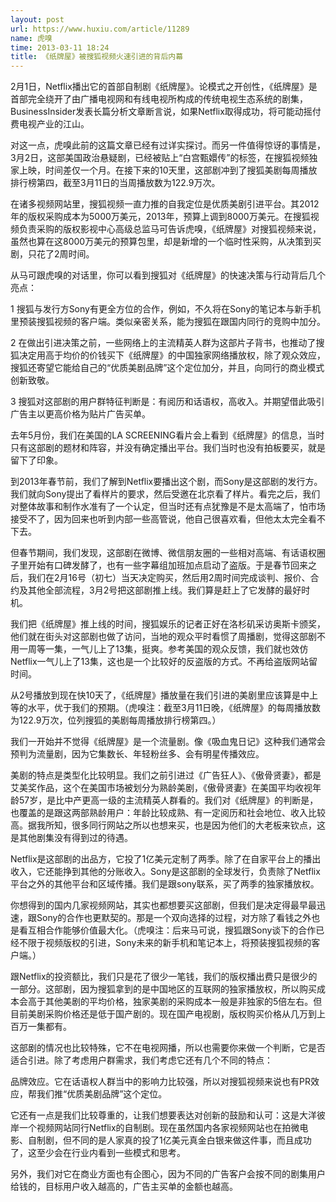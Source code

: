 ```yaml
---
layout: post
url: https://www.huxiu.com/article/11289
name: 虎嗅
time: 2013-03-11 18:24
title: 《纸牌屋》被搜狐视频火速引进的背后内幕
---
```

2月1日，Netflix播出它的首部自制剧《纸牌屋》。论模式之开创性，《纸牌屋》是首部完全绕开了由广播电视网和有线电视所构成的传统电视生态系统的剧集，BusinessInsider发表长篇分析文章断言说，如果Netflix取得成功，将可能动摇付费电视产业的江山。

对这一点，虎嗅此前的这篇文章已经有过详实探讨。而另一件值得惊讶的事情是，3月2日，这部美国政治悬疑剧，已经被贴上“白宫甄嬛传”的标签，在搜狐视频独家上映，时间差仅一个月。在接下来的10天里，这部剧冲到了搜狐美剧每周播放排行榜第四，截至3月11日的当周播放数为122.9万次。

在诸多视频网站里，搜狐视频一直力推的自我定位是优质美剧引进平台。其2012年的版权采购成本为5000万美元，2013年，预算上调到8000万美元。在搜狐视频负责采购的版权影视中心高级总监马可告诉虎嗅，《纸牌屋》对搜狐视频来说，虽然也算在这8000万美元的预算包里，却是新增的一个临时性采购，从决策到买剧，只花了2周时间。

从马可跟虎嗅的对话里，你可以看到搜狐对《纸牌屋》的快速决策与行动背后几个亮点：

1 搜狐与发行方Sony有更全方位的合作，例如，不久将在Sony的笔记本与新手机里预装搜狐视频的客户端。类似亲密关系，能为搜狐在跟国内同行的竞购中加分。

2 在做出引进决策之前，一些网络上的主流精英人群为这部片子背书，也推动了搜狐决定用高于均价的价钱买下《纸牌屋》的中国独家网络播放权，除了观众效应，搜狐还寄望它能给自己的“优质美剧品牌”这个定位加分，并且，向同行的商业模式创新致敬。

3 搜狐对这部剧的用户群特征判断是：有阅历和话语权，高收入。并期望借此吸引广告主以更高价格为贴片广告买单。

去年5月份，我们在美国的LA SCREENING看片会上看到《纸牌屋》的信息，当时只有这部剧的题材和阵容，并没有确定播出平台。我们当时也没有拍板要买，就是留下了印象。

到2013年春节前，我们了解到Netflix要播出这个剧，而Sony是这部剧的发行方。我们就向Sony提出了看样片的要求，然后受邀在北京看了样片。看完之后，我们对整体故事和制作水准有了一个认定，但当时还有点犹豫是不是太高端了，怕市场接受不了，因为回来也听到内部一些高管说，他自己很喜欢看，但他太太完全看不下去。

但春节期间，我们发现，这部剧在微博、微信朋友圈的一些相对高端、有话语权圈子里开始有口碑发酵了，也有一些字幕组加班加点启动了盗版。于是春节回来之后，我们在2月16号（初七）当天决定购买，然后用2周时间完成谈判、报价、合约及其他全部流程，3月2号把这部剧推上线。我们算是赶上了它发酵的最好时机。

我们把《纸牌屋》推上线的时间，搜狐娱乐的记者正好在洛杉矶采访奥斯卡颁奖，他们就在街头对这部剧也做了访问，当地的观众平时看惯了周播剧，觉得这部剧不用一周等一集，一气儿上了13集，挺爽。参考美国的观众反馈，我们就也效仿Netflix一气儿上了13集，这也是一个比较好的反盗版的方式。不再给盗版网站留时间。

从2号播放到现在快10天了，《纸牌屋》播放量在我们引进的美剧里应该算是中上等的水平，优于我们的预期。（虎嗅注：截至3月11日晚，《纸牌屋》的每周播放数为122.9万次，位列搜狐的美剧每周播放排行榜第四。）

我们一开始并不觉得《纸牌屋》是一个流量剧。像《吸血鬼日记》这种我们通常会预判为流量剧，因为它集数长、年轻粉丝多、会有明星传播效应。

美剧的特点是类型化比较明显。我们之前引进过《广告狂人》、《傲骨贤妻》，都是艾美奖作品，这个在美国市场被划分为熟龄美剧，《傲骨贤妻》在美国平均收视年龄57岁，是比中产更高一级的主流精英人群看的。我们对《纸牌屋》的判断是，也覆盖的是跟这两部熟龄用户：年龄比较成熟、有一定阅历和社会地位、收入比较高。据我所知，很多同行网站之所以也想来买，也是因为他们的大老板来钦点，这是其他剧集没有得到过的待遇。

Netflix是这部剧的出品方，它投了1亿美元定制了两季。除了在自家平台上的播出收入，它还能挣到其他的分账收入。Sony是这部剧的全球发行，负责除了Netflix平台之外的其他平台和区域传播。我们是跟sony联系，买了两季的独家播放权。

你想得到的国内几家视频网站，其实也都想要买这部剧，但我们是决定得最早最迅速，跟Sony的合作也更默契的。那是一个双向选择的过程，对方除了看钱之外也是看互相合作能够价值最大化。（虎嗅注：后来马可说，搜狐跟Sony谈下的合作已经不限于视频版权的引进，Sony未来的新手机和笔记本上，将预装搜狐视频的客户端。）

跟Netflix的投资额比，我们只是花了很少一笔钱，我们的版权播出费只是很少的一部分。这部剧，因为搜狐拿到的是中国地区的互联网的独家播放权，所以购买成本会高于其他美剧的平均价格，独家美剧的采购成本一般是非独家的5倍左右。但目前美剧采购价格还是低于国产剧的。现在国产电视剧，版权购买价格从几万到上百万一集都有。

这部剧的情况也比较特殊，它不在电视网播，所以也需要你来做一个判断，它是否适合引进。除了考虑用户群需求，我们考虑它还有几个不同的特点：

品牌效应。它在话语权人群当中的影响力比较强，所以对搜狐视频来说也有PR效应，帮我们推“优质美剧品牌”这个定位。

它还有一点是我们比较尊重的，让我们想要表达对创新的鼓励和认可：这是大洋彼岸一个视频网站同行Netflix的自制剧。现在虽然国内各家视频网站也在拍微电影、自制剧，但不同的是人家真的投了1亿美元真金白银来做这件事，而且成功了，这至少会在行业内看到一些模式和思考。

另外，我们对它在商业方面也有企图心，因为不同的广告客户会按不同的剧集用户给钱的，目标用户收入越高的，广告主买单的金额也越高。

